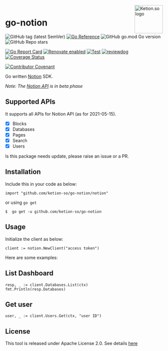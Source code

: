 <a href="https://github.com/ketion-so">
    <img src="https://avatars.githubusercontent.com/u/83997411?s=200&v=4" alt="Ketion.so logo" title="Ketion.so" align="right" height="90" />
</a>

# go-notion

![GitHub tag (latest SemVer)](https://img.shields.io/github/v/tag/ketion-so/go-notion?color=green)
[![Go Reference](https://pkg.go.dev/badge/github.com/ketion-so/go-notion.svg)](https://pkg.go.dev/github.com/ketion-so/go-notion)
![GitHub go.mod Go version](https://img.shields.io/github/go-mod/go-version/ketion-so/go-notion)
![GitHub Repo stars](https://img.shields.io/github/stars/ketion-so/go-notion)

[![Go Report Card](https://goreportcard.com/badge/github.com/ketion-so/go-notion)](https://goreportcard.com/report/github.com/ketion-so/go-notion)
 [![Renovate enabled](https://img.shields.io/badge/renovate-enabled-brightgreen.svg)](https://renovatebot.com/)
[![Test](https://github.com/ketion-so/go-notion/actions/workflows/test.yml/badge.svg)](https://github.com/ketion-so/go-notion/actions/workflows/test.yml)
[![reviewdog](https://github.com/ketion-so/go-notion/actions/workflows/reviewdog.yml/badge.svg)](https://github.com/ketion-so/go-notion/actions/workflows/reviewdog.yml)
[![Coverage Status](https://coveralls.io/repos/github/ketion-so/go-notion/badge.svg?branch=main)](https://coveralls.io/github/ketion-so/go-notion?branch=main)

[![Contributor Covenant](https://img.shields.io/badge/Contributor%20Covenant-2.0-4baaaa.svg)](code_of_conduct.md)

Go written [Notion](https://www.notion.so) SDK.

*Note: The [Notion API](https://developers.notion.com/) is in beta phase*

## Supported APIs

It supports all APIs for Notion API (as for 2021-05-15).

* [x] Blocks
* [x] Databases
* [x] Pages
* [x] Search
* [x] Users

Is this package needs update, please raise an issue or a PR.

## Installation

Include this  in your code as below:

```golang
import "github.com/ketion-so/go-notion/notion"
```

or using `go get`

```console
$  go get -u github.com/ketion-so/go-notion
```

## Usage

Initialize the client as below:

```golang
client := notion.NewClient("access token")
```

Here are some examples:

## List Dashboard

```golang
resp, _ := client.Databases.List(ctx)
fmt.Println(resp.Databases)
```

## Get user

```golang
user, _ := client.Users.Get(ctx, "user ID")
```


## License

This tool is released under Apache License 2.0. See details [here](./LICENSE)
